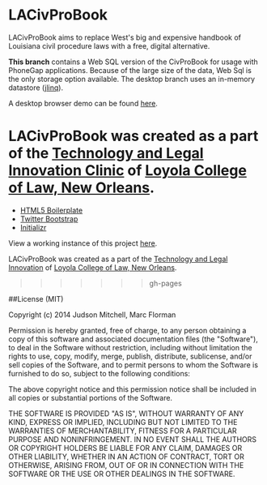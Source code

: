 LACivProBook
===============

LACivProBook aims to replace West's big and expensive handbook of Louisiana 
civil procedure laws with a free, digital alternative.

**This branch** contains a Web SQL version of the CivProBook for usage with PhoneGap applications.  Because of the
large size  of the data, Web Sql is the only storage option available.  The desktop branch uses
an in-memory datastore ([jlinq](http://hugoware.net/Projects/jlinq)).

A desktop browser demo can be found [here](http://judsonmitchell.github.io/LACrimBook/).

LACivProBook was created as a part of the [Technology and Legal Innovation Clinic](http://loyolalawtech.org) of [Loyola College of Law, New Orleans](http://law.loyno.edu).
=======
* [HTML5 Boilerplate](https://github.com/h5bp/html5-boilerplate)
* [Twitter Bootstrap](https://github.com/twitter/bootstrap.git)
* [Initializr](http://www.initializr.com/)

View a working instance of this project [here](http://judsonmitchell.github.io/LACivProBook/).

LACivProBook was created as a part of the [Technology and Legal Innovation](http://loyolalawtech.org) of 
[Loyola College of Law, New Orleans](http://law.loyno.edu).
>>>>>>> gh-pages

##License (MIT)

Copyright (c) 2014 Judson Mitchell, Marc Florman

Permission is hereby granted, free of charge, to any person obtaining a copy of this software and associated documentation files (the "Software"), to deal in the Software without restriction, including without limitation the rights to use, copy, modify, merge, publish, distribute, sublicense, and/or sell copies of the Software, and to permit persons to whom the Software is furnished to do so, subject to the following conditions:

The above copyright notice and this permission notice shall be included in all copies or substantial portions of the Software.

THE SOFTWARE IS PROVIDED "AS IS", WITHOUT WARRANTY OF ANY KIND, EXPRESS OR IMPLIED, INCLUDING BUT NOT LIMITED TO THE WARRANTIES OF MERCHANTABILITY, FITNESS FOR A PARTICULAR PURPOSE AND NONINFRINGEMENT. IN NO EVENT SHALL THE AUTHORS OR COPYRIGHT HOLDERS BE LIABLE FOR ANY CLAIM, DAMAGES OR OTHER LIABILITY, WHETHER IN AN ACTION OF CONTRACT, TORT OR OTHERWISE, ARISING FROM, OUT OF OR IN CONNECTION WITH THE SOFTWARE OR THE USE OR OTHER DEALINGS IN THE SOFTWARE.
